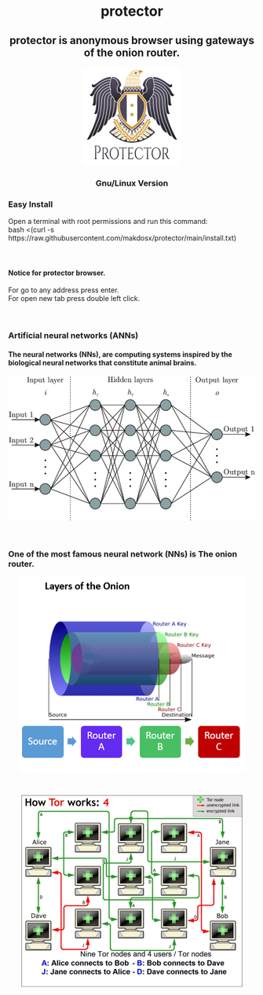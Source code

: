 <h1 align="center"> protector </>

<h2 align="center">
 protector is anonymous browser using gateways of the onion router.
</h2>

  
<p align="center">
<img src="prot.png">  </br>
</p>

 <h3 align="center"> Gnu/Linux Version </h3>

<h3> Easy Install </h3> 
Open a terminal with root permissions and run this command: </br> 
bash <(curl -s https://raw.githubusercontent.com/makdosx/protector/main/install.txt)  </br></br></br>


<h4> Notice for protector browser. </h4> 
For go to any address press enter.  </br>
For open new tab press double left click. </h4>  </br></br></br>


<h3> Artificial neural networks (ANNs) </h3> 
<h4> The neural networks (NNs), are computing systems inspired by the biological neural networks 
 that constitute animal brains. </h4>
 
 <p align="center">
<img src="anns1.png">  
</p> </br>

 
 <h3> One of the most famous neural network (NNs) is The onion router. </h3>
 
 <p align="center">
<img src="anns2.png">  
</p> </br>
 
 <p align="center">
<img src="anns3.png">  
</p> </br>


